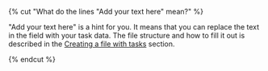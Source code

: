 {% cut "What do the lines "Add your text here" mean?" %}

"Add your text here" is a hint for you. It means that you can replace the text in the field with your task data. The file structure and how to fill it out is described in the [Creating a file with tasks](../../../../guide/concepts/pool_csv.md) section.

{% endcut %}